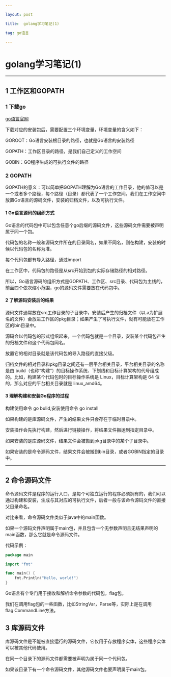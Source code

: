 ```yaml
---

layout: post

title:  golang学习笔记(1)

tag: go语言

---
```


# golang学习笔记(1)

---

## 1 工作区和GOPATH

### 1 下载go

[go语言官网](https://golang.google.cn/)

下载对应的安装包后，需要配置三个环境变量，环境变量的含义如下：

GOROOT：Go语言安装根目录的路径，也就是Go语言的安装路径

GOPATH：工作区目录的路径，是我们自己定义的工作空间

GOBIN：GO程序生成的可执行文件的路径

### 2 GOPATH

GOPATH的意义：可以简单把GOPATH理解为Go语言的工作目录，他的值可以是一个或者多个路径，每个路径（目录）都代表了一个工作空间。我们在工作空间中放置Go语言的源码文件，安装的归档文件，以及可执行文件。

#### 1 Go语言源码的组织方式

Go语言的代码包中可以包含任意个go后缀的源码文件，这些源码文件需要被声明属于同一个包。

代码包的名称一般和源码文件所在的目录同名，如果不同名，则在构建，安装的时候以代码包的名称为准。

每个代码包都有导入路径，通过import

在工作区中，代码包的路径是从src开始到包的实际存储路径的相对路径。

所以，Go语言源码的组织方式是GOPATH、工作区、src目录、代码包为主线的，前面四个依次缩小范围，go的源码文件需要放在代码包中。

#### 2 了解源码安装后的结果

源码文件通常放在src工作目录的子目录中，安装后产生的归档文件（以.a为扩展名的文件）会放进工作区的pkg目录；如果产生了可执行文件，就有可能放在工作区的bin目录中。

源码会以代码包的形式组织起来，一个代码包就是一个目录，安装某个代码包产生的归档文件和这个代码包同名。

放置它的相对目录就是该代码包的导入路径的直接父级。

归档文件的相对目录和pkg目录之间还有一层平台相关目录，平台相关目录的名称是由 build（也称“构建”）的目标操作系统、下划线和目标计算架构的代号组成的。比如，构建某个代码包时的目标操作系统是 Linux，目标计算架构是 64 位的，那么对应的平台相关目录就是 linux_amd64。

#### 3 理解构建和安装Go程序的过程

构建使用命令 go bulid,安装使用命令 go install

如果构建的是库源码文件，产生的结果文件只会存在于临时目录中。

安装操作会先执行构建，然后进行链接操作，将结果文件搬运到指定目录中。

如果安装的是库源码文件，结果文件会被搬到pkg目录中的某个子目录中。

如果安装的是命令源码文件，结果文件会被搬到bin目录，或者GOBIN指定的目录中。

---

## 2 命令源码文件

命令源码文件是程序的运行入口，是每个可独立运行的程序必须拥有的，我们可以通过构建和安装，生成与其对应的可执行文件，后者一般与该命令源码文件的直接父目录命名。

对比来看，命令源码文件类似于java中的main函数。

如果一个源码文件声明属于main包，并且包含一个无参数声明且无结果声明的main函数，那么它就是命令源码文件。

代码示例：

```go
package main

import "fmt"

func main() {
	fmt.Println("Hello, world!")
}
```

Go语言有个专门用于接收和解析命令参数的代码包，flag包。

我们在调用flag包的一些函数，比如StringVar，Parse等，实际上是在调用flag.CommandLine方法。

## 3 库源码文件

库源码文件是不能被直接运行的源码文件，它仅用于存放程序实体，这些程序实体可以被其他代码使用。

在同一个目录下的源码文件都需要被声明为属于同一个代码包。

如果该目录下有一个命令源码文件，其他源码文件也要声明属于main包。



